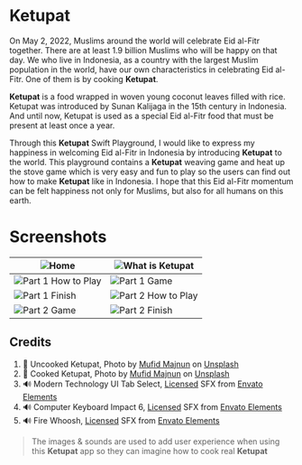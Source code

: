 # Ketupat

On May 2, 2022, Muslims around the world will celebrate Eid al-Fitr together. There are at least 1.9 billion Muslims who will be happy on that day. We who live in Indonesia, as a country with the largest Muslim population in the world, have our own characteristics in celebrating Eid al-Fitr. One of them is by cooking **Ketupat**.

**Ketupat** is a food wrapped in woven young coconut leaves filled with rice. Ketupat was introduced by Sunan Kalijaga in the 15th century in Indonesia. And until now, Ketupat is used as a special Eid al-Fitr food that must be present at least once a year.

Through this **Ketupat** Swift Playground, I would like to express my happiness in welcoming Eid al-Fitr in Indonesia by introducing **Ketupat** to the world. This playground contains a **Ketupat** weaving game and heat up the stove game which is very easy and fun to play so the users can find out how to make **Ketupat** like in Indonesia. I hope that this Eid al-Fitr momentum can be felt happiness not only for Muslims, but also for all humans on this earth.

# Screenshots
|![Home](https://i.imgur.com/Yg9HPlv.png)  | ![What is Ketupat](https://i.imgur.com/B0s61iM.png) |
|--|--|
| ![Part 1 How to Play](https://i.imgur.com/MU4pOiI.png) | ![Part 1 Game](https://i.imgur.com/RJGu5Sv.png) |
| ![Part 1 Finish](https://i.imgur.com/l9NKShO.png) | ![Part 2 How to Play](https://i.imgur.com/UfS6mW4.png) |
| ![Part 2 Game](https://i.imgur.com/L1JVx1c.png) | ![Part 2 Finish](https://i.imgur.com/FyzuaLE.png) |




## Credits

 1. 📸 Uncooked Ketupat, Photo by [Mufid Majnun](https://unsplash.com/@mufidpwt?utm_source=unsplash&utm_medium=referral&utm_content=creditCopyText) on [Unsplash](https://unsplash.com/s/photos/ketupat?utm_source=unsplash&utm_medium=referral&utm_content=creditCopyText)
 2. 📸 Cooked Ketupat, Photo by [Mufid Majnun](https://unsplash.com/@mufidpwt?utm_source=unsplash&utm_medium=referral&utm_content=creditCopyText) on [Unsplash](https://unsplash.com/s/photos/ketupat?utm_source=unsplash&utm_medium=referral&utm_content=creditCopyText)
 3. 🔊  Modern Technology UI Tab Select, [Licensed](https://www.icloud.com/iclouddrive/0feo7XlylPMbj62M2qb0s8pjg#license_certificate_D6U8WH4KM5) SFX from [Envato Elements](https://elements.envato.com/modern-technology-ui-tab-select-SN5H8RD)
 4. 🔊  Computer Keyboard Impact 6, [Licensed](https://www.icloud.com/iclouddrive/02fsKhQZJMloQEP5ilzvTkJLw#license_certificate_QL2JAS3PKB) SFX from [Envato Elements](https://elements.envato.com/computer-keyboard-impact-6-QXVL8UW)
 5.  🔊  Fire Whoosh, [Licensed](https://www.icloud.com/iclouddrive/070i-VukbnkF0C9o6GdGbUGYw#license_certificate_37RXPNA6EC) SFX from [Envato Elements](https://elements.envato.com/fire-whoosh-9CLRWVM)

   

> The images & sounds are used to add user experience when using this **Ketupat** app so they can imagine how to cook real **Ketupat** 

